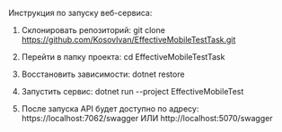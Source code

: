 Инструкция по запуску веб-сервиса:

1. Склонировать репозиторий:
git clone https://github.com/KosovIvan/EffectiveMobileTestTask.git

2. Перейти в папку проекта:
cd EffectiveMobileTestTask

3. Восстановить зависимости:
dotnet restore

4. Запустить сервис:
dotnet run --project EffectiveMobileTest

5. После запуска API будет доступно по адресу:
https://localhost:7062/swagger ИЛИ http://localhost:5070/swagger
